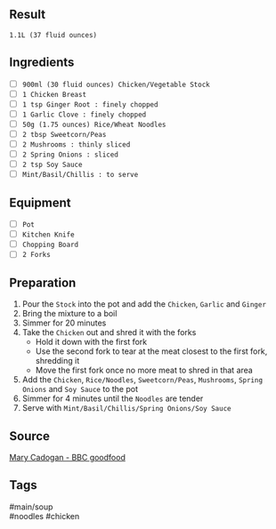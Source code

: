 ## Result
`1.1L (37 fluid ounces)`
## Ingredients
- [ ] `900ml (30 fluid ounces) Chicken/Vegetable Stock`
- [ ] `1 Chicken Breast`
- [ ] `1 tsp Ginger Root : finely chopped`
- [ ] `1 Garlic Clove : finely chopped`
- [ ] `50g (1.75 ounces) Rice/Wheat Noodles`
- [ ] `2 tbsp Sweetcorn/Peas`
- [ ] `2 Mushrooms : thinly sliced`
- [ ] `2 Spring Onions : sliced`
- [ ] `2 tsp Soy Sauce`
- [ ] `Mint/Basil/Chillis : to serve`
## Equipment
- [ ] `Pot`
- [ ] `Kitchen Knife`
- [ ] `Chopping Board`
- [ ] `2 Forks`
## Preparation
1. Pour the `Stock` into the pot and add the `Chicken`, `Garlic` and `Ginger`
2. Bring the mixture to a boil
3. Simmer for 20 minutes
4. Take the `Chicken` out and shred it with the forks
   - Hold it down with the first fork
   - Use the second fork to tear at the meat closest to the first fork, shredding it
   - Move the first fork once no more meat to shred in that area
5. Add the `Chicken`, `Rice/Noodles`, `Sweetcorn/Peas`, `Mushrooms`, `Spring Onions` and `Soy Sauce` to the pot
6. Simmer for 4 minutes until the `Noodles` are tender
7. Serve with `Mint/Basil/Chillis/Spring Onions/Soy Sauce`
## Source
[Mary Cadogan - BBC goodfood](https://www.bbcgoodfood.com/recipes/chicken-noodle-soup)
## Tags
#main/soup<br>
#noodles #chicken
